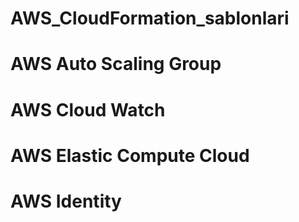 # AWS_CloudFormation_sablonlari
# AWS Auto Scaling Group
# AWS Cloud Watch
# AWS Elastic Compute Cloud
# AWS Identity 
